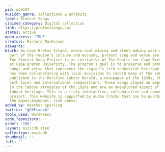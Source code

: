 ```yaml
---
pid: mdh197
musicdh_genre: collections & exhibits
label: Protest Songs
claimed_category: Digital collection
link: https://protestsongs.ca/
status: active
open_access: 'TRUE'
creators: Richard MacKinnon
stewards: 
blurb: On Cape Breton Island, where coal mining and steel making were once an essential
  part of the region’s culture and economy, protest song and verse are found in abundance.
  The Protest Song Project is an initiative of The Centre for Cape Breton Studies
  at Cape Breton University. The program’s goal is to preserve and promote the protest
  songs and verse that represent the region’s rich industrial heritage. The Centre
  has been collaborating with local musicians to record many of the songs that were
  published in the Maritime Labour Herald, a newspaper of the 1920s, that includes
  both local and international compositions. These songs played an important role
  in the labour struggles of the 1920s and are an unexplored aspect of Cape Breton’s
  labour heritage. This is a truly interactive, collaborative and community-minded
  project. This website is supported by audio tracks that can be purchased by clicking
  the &quot;Buy&quot; link above.
added_by: Heather Sparling
twitter: "@CBFraoch"
tools_used: WordPress
code_repository: 
order: '195'
layout: musicdh_item
collection: musicdh
thumbnail: ''
full: ''
---
```

